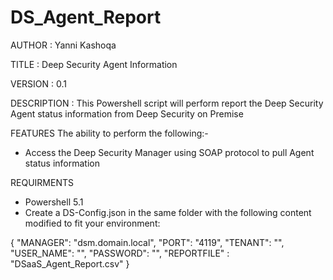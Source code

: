 # DS_Agent_Report

AUTHOR		: Yanni Kashoqa

TITLE		: Deep Security Agent Information

VERSION		: 0.1

DESCRIPTION	: This Powershell script will perform report the Deep Security Agent status information from Deep Security on Premise

FEATURES
The ability to perform the following:-
- Access the Deep Security Manager using SOAP protocol to pull Agent status information

REQUIRMENTS
- Powershell 5.1
- Create a DS-Config.json in the same folder with the following content modified to fit your environment:

{
    "MANAGER": "dsm.domain.local",
    "PORT": "4119",
    "TENANT": "",
    "USER_NAME": "",
    "PASSWORD": "",
    "REPORTFILE" : "DSaaS_Agent_Report.csv"
}

